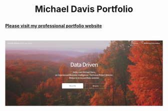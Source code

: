 # <p align="center">Michael Davis Portfolio</p>

**[Please visit my professional portfolio website](https://davis1776.github.io/MichaelDavisPortfolio/)**

# <p align="center"> ![Portfolio](images/home/PortfolioScreenShot.png) </p>
